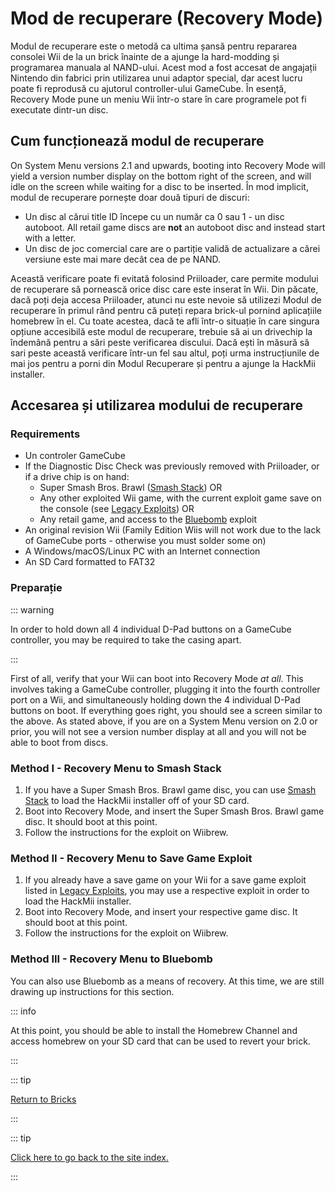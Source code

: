 # Mod de recuperare (Recovery Mode)

Modul de recuperare este o metodă ca ultima șansă pentru repararea consolei Wii de la un brick înainte de a ajunge la hard-modding și programarea manuala al NAND-ului. Acest mod a fost accesat de angajații Nintendo din fabrici prin utilizarea unui adaptor special, dar acest lucru poate fi reprodusă cu ajutorul controller-ului GameCube. În esență, Recovery Mode pune un meniu Wii într-o stare în care programele pot fi executate dintr-un disc.

## Cum funcționează modul de recuperare

On System Menu versions 2.1 and upwards, booting into Recovery Mode will yield a version number display on the bottom right of the screen, and will idle on the screen while waiting for a disc to be inserted. În mod implicit, modul de recuperare pornește doar două tipuri de discuri:

- Un disc al cărui title ID începe cu un număr ca 0 sau 1 - un disc autoboot. All retail game discs are **not** an autoboot disc and instead start with a letter.
- Un disc de joc comercial care are o partiție validă de actualizare a cărei versiune este mai mare decât cea de pe NAND.

Această verificare poate fi evitată folosind Priiloader, care permite modului de recuperare să pornească orice disc care este inserat în Wii. Din păcate, dacă poți deja accesa Priiloader, atunci nu este nevoie să utilizezi Modul de recuperare în primul rând pentru că puteți repara brick-ul pornind aplicațiile homebrew în el. Cu toate acestea, dacă te afli într-o situație în care singura opțiune accesibilă este modul de recuperare, trebuie să ai un drivechip la îndemână pentru a sări peste verificarea discului. Dacă ești în măsură să sari peste această verificare într-un fel sau altul, poți urma instrucțiunile de mai jos pentru a porni din Modul Recuperare și pentru a ajunge la HackMii installer.

## Accesarea și utilizarea modului de recuperare

### Requirements

- Un controler GameCube
- If the Diagnostic Disc Check was previously removed with Priiloader, or if a drive chip is on hand:
    - Super Smash Bros. Brawl ([Smash Stack](legacy-exploits#smash-stack)) OR
    - Any other exploited Wii game, with the current exploit game save on the console (see [Legacy Exploits](legacy-exploits)) OR
    - Any retail game, and access to the [Bluebomb](bluebomb) exploit
- An original revision Wii (Family Edition Wiis will not work due to the lack of GameCube ports - otherwise you must solder some on)
- A Windows/macOS/Linux PC with an Internet connection
- An SD Card formatted to FAT32

### Preparație

::: warning

In order to hold down all 4 individual D-Pad buttons on a GameCube controller, you may be required to take the casing apart.

:::

First of all, verify that your Wii can boot into Recovery Mode _at all_. This involves taking a GameCube controller, plugging it into the fourth controller port on a Wii, and simultaneously holding down the 4 individual D-Pad buttons on boot. If everything goes right, you should see a screen similar to the above. As stated above, if you are on a System Menu version on 2.0 or prior, you will not see a version number display at all and you will not be able to boot from discs.

### Method I - Recovery Menu to Smash Stack

1. If you have a Super Smash Bros. Brawl game disc, you can use [Smash Stack](legacy-exploits#smash-stack) to load the HackMii installer off of your SD card.
2. Boot into Recovery Mode, and insert the Super Smash Bros. Brawl game disc. It should boot at this point.
3. Follow the instructions for the exploit on Wiibrew.

### Method II - Recovery Menu to Save Game Exploit

1. If you already have a save game on your Wii for a save game exploit listed in [Legacy Exploits](legacy-exploits), you may use a respective exploit in order to load the HackMii installer.
2. Boot into Recovery Mode, and insert your respective game disc. It should boot at this point.
3. Follow the instructions for the exploit on Wiibrew.

### Method III - Recovery Menu to Bluebomb

You can also use Bluebomb as a means of recovery. At this time, we are still drawing up instructions for this section.

::: info

At this point, you should be able to install the Homebrew Channel and access homebrew on your SD card that can be used to revert your brick.

:::

::: tip

[Return to Bricks](bricks)

:::

::: tip

[Click here to go back to the site index.](site-navigation)

:::
